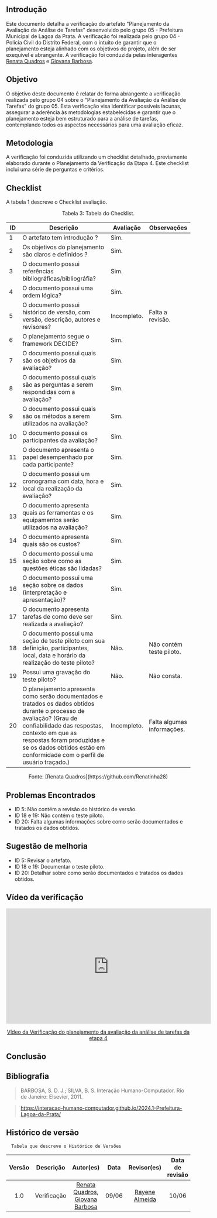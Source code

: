 ## Introdução
Este documento detalha a verificação do artefato "Planejamento da Avaliação da Análise de Tarefas" desenvolvido pelo grupo 05 - Prefeitura Municipal de Lagoa da Prata. A verificação foi realizada pelo grupo 04 - Polícia Civil do Distrito Federal, com o intuito de garantir que o planejamento esteja alinhado com os objetivos do projeto, além de ser exequível e abrangente. A verificação foi conduzida pelas interagentes [Renata Quadros](https://github.com/Renatinha28) e [Giovana Barbosa](https://github.com/gio221).

## Objetivo
O objetivo deste documento é relatar de forma abrangente a verificação realizada pelo grupo 04 sobre o "Planejamento da Avaliação da Análise de Tarefas" do grupo 05. Esta verificação visa identificar possíveis lacunas, assegurar a aderência às metodologias estabelecidas e garantir que o planejamento esteja bem estruturado para a análise de tarefas, contemplando todos os aspectos necessários para uma avaliação eficaz.

## Metodologia 
A verificação foi conduzida utilizando um checklist detalhado, previamente elaborado durante o Planejamento da Verificação da Etapa 4. Este checklist inclui uma série de perguntas e critérios.


## Checklist 
A tabela 1 descreve o Checklist avaliação. 
<center>Tabela 3: Tabela do Checklist. </center> 

| ID  | Descrição                                                                 | Avaliação | Observações                              |
|-----|--------------------------------------------------------------------------|-----------|------------------------------------------|
| 1 |  O artefato tem introdução ?  | Sim.  | |
| 2   | Os objetivos do planejamento são claros e definidos ?                      |   Sim.        |                                          |
| 3   | O documento possui referências bibliográficas/bibliográfia?                  | Sim.          |                                          |
| 4   | O documento possui uma ordem lógica?                  |      Sim.     |                                          |
| 5   | O documento possui histórico de versão, com versão, descrição, autores e revisores?                  |     Incompleto.      |                                       Falta a revisão.   |
| 6   | O planejamento segue o framework DECIDE?                                 |   Sim.        |                                         |
| 7   | O documento possui quais são os objetivos da avaliação?                  |        Sim.   |                                          |
| 8   | O documento possui quais são as perguntas a serem respondidas com a avaliação? |    Sim.  |                                          |
| 9  | O documento possui quais são os métodos a serem utilizados na avaliação? |     Sim.      |                                          |
| 10  | O documento possui os participantes da avaliação?                        |     Sim.      |                                          |
| 11  | O documento apresenta o papel desempenhado por cada participante?        |     Sim.      |                                          |
| 12  | O documento possui um cronograma com data, hora e local da realização da avaliação? | Sim. |                                          |
| 13  | O documento apresenta quais as ferramentas e os equipamentos serão utilizados na avaliação? | Sim. |                                          |
| 14  | O documento apresenta quais são os custos?                               |       Sim.    |                                          |
| 15  | O documento possui uma seção sobre como as questões éticas são lidadas?  |    Sim.       |                                          |
| 16  | O documento possui uma seção sobre os dados (interpretação e apresentação)? |     Sim.    |                                          |
| 17  | O documento apresenta tarefas de como deve ser realizada a avaliação?    |     Sim.      |                                          |
| 18  | O documento possui uma seção de teste piloto com sua definição, participantes, local, data e horário da realização do teste piloto? | Não. |              Não contém teste piloto.                            |
| 19  | Possui uma gravação do teste piloto?                                     |          Não. | Não consta.                                         |
| 20  | O planejamento apresenta como serão documentados e tratados os dados obtidos durante o processo de avaliação? (Grau de confiabilidade das respostas, contexto em que as respostas foram produzidas e se os dados obtidos estão em conformidade com o perfil de usuário traçado.) |    Incompleto.       | Falta algumas informações. |


<center>Fonte: [Renata Quadros](https://github.com/Renatinha28)</center>


## Problemas Encontrados
- ID 5: Não contém a revisão do histórico de versão.
- ID 18 e 19: Não contém o teste piloto.
- ID 20: Falta algumas informações sobre como serão documentados e tratados os dados obtidos.
 
## Sugestão de melhoria 
- ID 5: Revisar o artefato.
- ID 18 e 19: Documentar o teste piloto.
- ID 20: Detalhar sobre como serão documentados e tratados os dados obtidos.
 
## Vídeo da verificação

<p style="text-align: center;">
    <iframe width="560" height="315" src="https://www.youtube.com/embed/lvFw8zR78lc" title="YouTube video player" frameborder="0" allow="accelerometer; autoplay; clipboard-write; encrypted-media; gyroscope; picture-in-picture" allowfullscreen></iframe>
</p>
<p style="text-align: center;">
    <a href="https://www.youtube.com/watch?v=lvFw8zR78lc" target="_blank">Vídeo da Verificação do planejamento da avaliação da análise de tarefas da etapa 4</a>
</p>

## Conclusão

## Bibliografia
> BARBOSA, S. D. J.; SILVA, B. S. Interação Humano-Computador. Rio de Janeiro: Elsevier, 2011.

> https://interacao-humano-computador.github.io/2024.1-Prefeitura-Lagoa-da-Prata/

## Histórico de versão
      Tabela que descreve o Histórico de Versões

|     Versão       |     Descrição      |      Autor(es)      | Data           |  Revisor(es)          |Data de revisão|
| :----------------------------------------------------------: | :-------------------------------: | :-------------------------------------------------: | :-------------------------------: |  :-------------------------------: | :-------------------------------: |
| 1.0 | Verificação |  [Renata Quadros](https://github.com/Renatinha28), [Giovana Barbosa](https://github.com/gio221) | 09/06 |  [Rayene Almeida ](https://github.com/rayenealmeida)|10/06|
